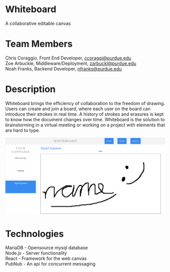# Whiteboard
A collaborative editable canvas

# Team Members
Chris Coraggio, Front End Developer, ccoraggi@purdue.edu  
Zoe Arbuckle, Middleware/Deployment, zarbuckl@purdue.edu  
Noah Franks, Backend Developer, nfranks@purdue.edu  

# Description
Whiteboard brings the efficiency of collaboration to the freedom of drawing. Users can create and join a board, where each user on the board can introduce their strokes in real time. A history of strokes and erasures is kept to know how the document changes over time. Whiteboard is the solution to brainstorming in a virtual meeting or working on a project with elements that are hard to type.  

![](Whiteboard.png)

# Technologies
MariaDB - Opensource mysql database  
Node.js - Server functionality  
React - Framework for the web canvas  
PubNub - An api for concurrent messaging  

